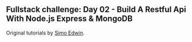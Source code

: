 ## Fullstack challenge:  Day 02 - Build A Restful Api With Node.js Express & MongoDB


Original tutorials by [Simo Edwin](https://github.com/DevEdwin).
